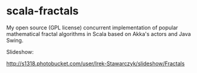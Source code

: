 scala-fractals
==============

My open source (GPL license) concurrent implementation of popular mathematical fractal algorithms in Scala based on Akka's actors and Java Swing.

Slideshow: 

http://s1318.photobucket.com/user/Irek-Stawarczyk/slideshow/Fractals
